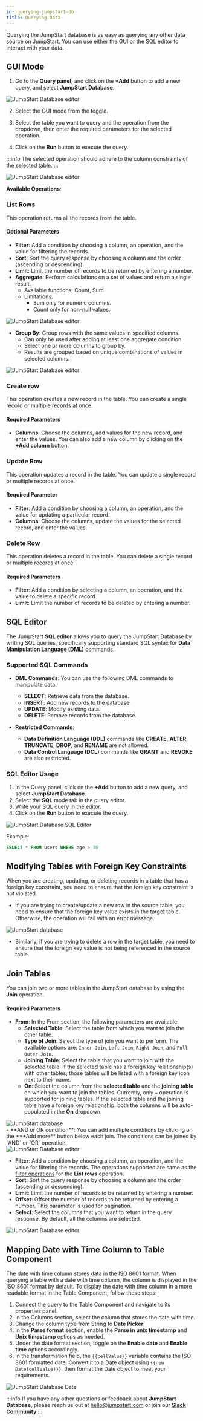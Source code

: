 ```yaml
---
id: querying-jumpstart-db
title: Querying Data
---
```


Querying the JumpStart database is as easy as querying any other data source on JumpStart. You can use either the GUI or the SQL editor to interact with your data.

## GUI Mode

1. Go to the **Query panel**, and click on the **+Add** button to add a new query, and select **JumpStart Database**.

<div style={{textAlign: 'center', paddingBottom:'24px'}}>
<img className="screenshot-full" src="/img/v2-beta/database/newui/qtjdb.png" alt="JumpStart Database editor" />
</div>

2. Select the GUI mode from the toggle.

3. Select the table you want to query and the operation from the dropdown, then enter the required parameters for the selected operation. 

4. Click on the **Run** button to execute the query.

:::info
The selected operation should adhere to the column constraints of the selected table.
:::

<div style={{textAlign: 'center'}}>
<img className="screenshot-full" src="/img/v2-beta/database/newui/qtjdb2.png" alt="JumpStart Database editor" />
</div>


<div style={{paddingTop:'24px', paddingBottom:'24px'}}>

**Available Operations**:


### List Rows
This operation returns all the records from the table.

#### Optional Parameters
- **Filter**: Add a condition by choosing a column, an operation, and the value for filtering the records.
- **Sort**: Sort the query response by choosing a column and the order (ascending or descending).
- **Limit**: Limit the number of records to be returned by entering a number.
- **Aggregate**: Perform calculations on a set of values and return a single result.
  - Available functions: Count, Sum
  - Limitations:
    - Sum only for numeric columns.
    - Count only for non-null values.
<div style={{textAlign: 'center'}}>
<img className="screenshot-full" src="/img/v2-beta/database/newui/aggregate.png" alt="JumpStart Database editor" />
</div>

- **Group By**: Group rows with the same values in specified columns.
  - Can only be used after adding at least one aggregate condition.
  - Select one or more columns to group by.
  - Results are grouped based on unique combinations of values in selected columns.
<div style={{textAlign: 'center'}}>
<img className="screenshot-full" src="/img/v2-beta/database/newui/group-by.png" alt="JumpStart Database editor" />
</div>


<div style={{paddingTop:'24px', paddingBottom:'24px'}}>

### Create row
This operation creates a new record in the table. You can create a single record or multiple records at once.

#### Required Parameters
- **Columns**: Choose the columns, add values for the new record, and enter the values. You can also add a new column by clicking on the **+Add column** button.

</div>

<div style={{paddingTop:'24px', paddingBottom:'24px'}}>

### Update Row
This operation updates a record in the table. You can update a single record or multiple records at once.

#### Required Parameter
- **Filter**: Add a condition by choosing a column, an operation, and the value for updating a particular record.
- **Columns**: Choose the columns, update the values for the selected record, and enter the values.

</div>

<div style={{paddingTop:'24px', paddingBottom:'24px'}}>

### Delete Row
This operation deletes a record in the table. You can delete a single record or multiple records at once.

#### Required Parameters
- **Filter**: Add a condition by selecting a column, an operation, and the value to delete a specific record.
- **Limit**: Limit the number of records to be deleted by entering a number.

</div>

## SQL Editor

The JumpStart **SQL editor** allows you to query the JumpStart Database by writing SQL queries, specifically supporting standard SQL syntax for **Data Manipulation Language (DML)** commands.

### Supported SQL Commands

- **DML Commands**: You can use the following DML commands to manipulate data:
  - **SELECT**: Retrieve data from the database.
  - **INSERT**: Add new records to the database.
  - **UPDATE**: Modify existing data.
  - **DELETE**: Remove records from the database.

- **Restricted Commands**:
  - **Data Definition Language (DDL)** commands like **CREATE**, **ALTER**, **TRUNCATE**, **DROP**, and **RENAME** are not allowed.
  - **Data Control Language (DCL)** commands like **GRANT** and **REVOKE** are also restricted.

### SQL Editor Usage

1. In the Query panel, click on the **+Add** button to add a new query, and select **JumpStart Database**.
2. Select the **SQL** mode tab in the query editor.
3. Write your SQL query in the editor.
4. Click on the **Run** button to execute the query.

<div style={{paddingBottom:'24px', textAlign: 'center'}}>
<img className="screenshot-full" src="/img/v2-beta/database/newui/sql-editor.png" alt="JumpStart Database SQL Editor" />
</div>

Example:
```sql
SELECT * FROM users WHERE age > 30
```

## Modifying Tables with Foreign Key Constraints

When you are creating, updating, or deleting records in a table that has a foreign key constraint, you need to ensure that the foreign key constraint is not violated. 
- If you are trying to create/update a new row in the source table, you need to ensure that the foreign key value exists in the target table. Otherwise, the operation will fail with an error message.

<div style={{textAlign: 'center'}}>
    <img style={{ border:'0', marginBottom:'15px', borderRadius:'5px', boxShadow: '0px 1px 3px rgba(0, 0, 0, 0.2)' }} className="screenshot-full" src="/img/v2-beta/database/ux2/violate-fk.gif" alt="JumpStart database"/>
</div>

- Similarly, if you are trying to delete a row in the target table, you need to ensure that the foreign key value is not being referenced in the source table.

<div style={{paddingTop:'24px', paddingBottom:'24px'}}>

## Join Tables

You can join two or more tables in the JumpStart database by using the **Join** operation.

#### Required Parameters
- **From**: In the From section, the following parameters are available:
    - **Selected Table**: Select the table from which you want to join the other table. 
    - **Type of Join**: Select the type of join you want to perform. The available options are: `Inner Join`, `Left Join`, `Right Join`, and `Full Outer Join`.
    - **Joining Table**: Select the table that you want to join with the selected table. If the selected table has a foreign key relationship(s) with other tables, those tables will be listed with a foreign key icon next to their name.
    - **On**: Select the column from the **selected table** and the **joining table** on which you want to join the tables. Currently, only `=` operation is supported for joining tables. If the selected table and the joining table have a foreign key relationship, both the columns will be auto-populated in the **On** dropdown.
<div style={{textAlign: 'center'}}>
    <img style={{ border:'0', marginBottom:'15px', borderRadius:'5px', boxShadow: '0px 1px 3px rgba(0, 0, 0, 0.2)' }} className="screenshot-full" src="/img/v2-beta/database/ux2/join-on-fk-v2.gif" alt="JumpStart database"/>
</div>
    - **AND or OR condition**: You can add multiple conditions by clicking on the **+Add more** button below each join. The conditions can be joined by `AND` or `OR` operation.

  <div style={{textAlign: 'center'}}>

  <img className="screenshot-full" src="/img/v2-beta/database/newui/join1.png" alt="JumpStart Database editor" />

  </div>

- **Filter**: Add a condition by choosing a column, an operation, and the value for filtering the records. The operations supported are same as the [filter operations](/docs/jumpstart-db/database-editor#available-operations-are) for the **List rows** operation.
- **Sort**: Sort the query response by choosing a column and the order (ascending or descending).
- **Limit**: Limit the number of records to be returned by entering a number. 
- **Offset**: Offset the number of records to be returned by entering a number. This parameter is used for pagination.
- **Select**: Select the columns that you want to return in the query response. By default, all the columns are selected.

<div style={{textAlign: 'center'}}>
<img className="screenshot-full" src="/img/v2-beta/database/newui/join2.png" alt="JumpStart Database editor" />
</div>

<div style={{paddingTop:'24px', paddingBottom:'24px'}}>

## Mapping Date with Time Column to Table Component

The date with time column stores data in the ISO 8601 format. When querying a table with a date with time column, the column is displayed in the ISO 8601 format by default. To display the date with time column in a more readable format in the Table Component, follow these steps:

1. Connect the query to the Table Component and navigate to its properties panel.
2. In the Columns section, select the column that stores the date with time.
3. Change the column type from String to **Date Picker**.
4. In the **Parse format** section, enable the **Parse in unix timestamp** and **Unix timestamp** options as needed.
5. Under the date format section, toggle on the **Enable date** and **Enable time** options accordingly.
6. In the transformation field, the `{{cellValue}}` variable contains the ISO 8601 formatted date. Convert it to a Date object using `{{new Date(cellValue)}}`, then format the Date object to meet your requirements.


<div style={{textAlign: 'center'}}>
<img className="screenshot-full" src="/img/v2-beta/database/newui/date-with-time-column.png" alt="JumpStart Database Date" />
</div>

</div>



:::info
If you have any other questions or feedback about **JumpStart Database**, please reach us out at hello@jumpstart.com or join our **[Slack Community](https://www.jumpstart.com/slack)**
:::

</div>

</div>